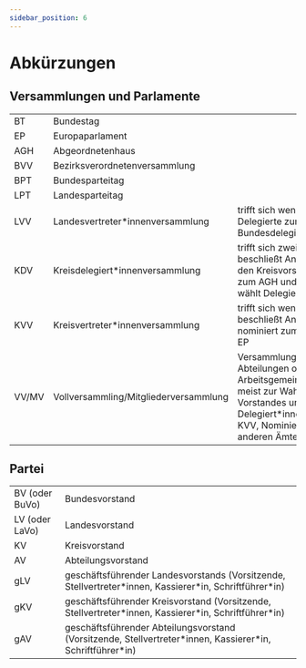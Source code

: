 ```yaml
---
sidebar_position: 6
---
```


# Abkürzungen


## Versammlungen und Parlamente

|       |                                       |                                                                                                                                                             |
| ----- | ------------------------------------- | ----------------------------------------------------------------------------------------------------------------------------------------------------------- |
| BT    | Bundestag                             |                                                                                                                                                             |
| EP    | Europaparlament                       |                                                                                                                                                             |
| AGH   | Abgeordnetenhaus                      |                                                                                                                                                             |
| BVV   | Bezirksverordnetenversammlung         |                                                                                                                                                             |
| BPT   | Bundesparteitag                       |                                                                                                                                                             |
| LPT   | Landesparteitag                       |                                                                                                                                                             |
| LVV   | Landesvertreter*innenversammlung      | trifft sich wenn nötig, wählt Delegierte zum Bundesdelegiertenkonferenz                                                                                     |
| KDV   | Kreisdelegiert*innenversammlung       | trifft sich zweimal im Jahr, beschließt Anträge, wählt den Kreisvorstand, nominiert zum AGH und zur BVV, wählt Delegierte für LPT                           |
| KVV   | Kreisvertreter*innenversammlung       | trifft sich wenn nötig, beschließt Anträge und nominiert zum BT und zum EP                                                                                  |
| VV/MV | Vollversammling/Mitgliederversammlung | Versammlung der Abteilungen oder Arbeitsgemeinschaften, meist zur Wahl des Vorstandes und der Delegiert*innen für KDV, KVV, Nominierungen zu anderen Ämtern |

## Partei

|                |                                                                                                           |   
| -------------- | --------------------------------------------------------------------------------------------------------- | 
| BV (oder BuVo) | Bundesvorstand                                                                                            |     
| LV (oder LaVo) | Landesvorstand                                                                                            |     
| KV             | Kreisvorstand                                                                                             |     
| AV             | Abteilungsvorstand                                                                                        |     
| gLV            | geschäftsführender Landesvorstands (Vorsitzende, Stellvertreter\*innen, Kassierer\*in, Schriftführer\*in)    |     
| gKV            | geschäftsführender Kreisvorstand (Vorsitzende, Stellvertreter\*innen, Kassierer\*in, Schriftführer\*in)      |     
| gAV            | geschäftsführender Abteilungsvorstand (Vorsitzende, Stellvertreter\*innen, Kassierer\*in, Schriftführer\*in) |     
